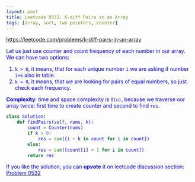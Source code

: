 ```yaml
---
layout: post
title: Leetcode 0532. K-diff Pairs in an Array
tags: [array, sort, two pointers, counter]
---
```


<a href="https://leetcode.com/problems/k-diff-pairs-in-an-array"> <font color = blue>https://leetcode.com/problems/k-diff-pairs-in-an-array

Let us just use counter and count frequency of each number in our array. We can have two options:

1. `k > 0`, it means, that for each unique number `i` we are asking if number `i+k` also in table.
2. `k = 0`, it means, that we are looking for pairs of equal numbers, so just check each frequency.

**Complexity**: time and space complexity is `O(n)`, because we traverse our array twice: first time to create counter and second to find `res`.

```python
class Solution:
    def findPairs(self, nums, k):
        count = Counter(nums)
        if k > 0:
            res = sum([i + k in count for i in count])
        else:
            res = sum([count[i] > 1 for i in count])
        return res
```

If you like the solution, you can **upvote** it on leetcode discussion section:<a href="https://leetcode.com/problems/k-diff-pairs-in-an-array/discuss/876197/python-o(n)-solution-explained"> <font color = blue>Problem 0532
